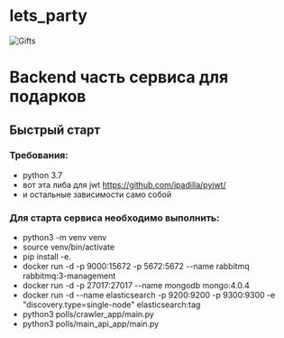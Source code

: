 # lets_party
![Gifts](https://media0.giphy.com/media/3oz8xBkRsgPTnbK1GM/giphy.gif) 

# Backend часть сервиса для подарков

## Быстрый старт

### Требования:
- python 3.7
- вот эта либа для jwt https://github.com/jpadilla/pyjwt/
- и остальные зависимости само собой


### Для старта сервиса необходимо выполнить:
- python3 -m venv venv
- source venv/bin/activate
- pip install -e.
- docker run -d -p 9000:15672 -p 5672:5672 --name rabbitmq rabbitmq:3-management
- docker run -d -p 27017:27017 --name mongodb mongo:4.0.4
- docker run -d --name elasticsearch -p 9200:9200 -p 9300:9300 -e "discovery.type=single-node" elasticsearch:tag
- python3 polls/crawler_app/main.py
- python3 polls/main_api_app/main.py
